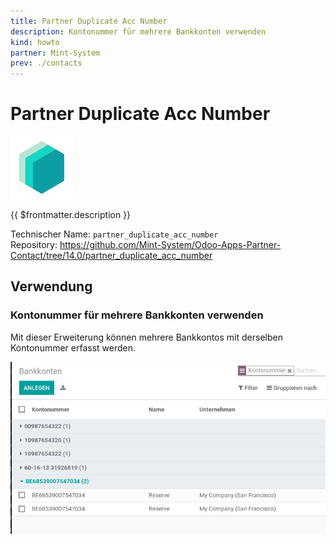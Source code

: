 ```yaml
---
title: Partner Duplicate Acc Number
description: Kontonummer für mehrere Bankkonten verwenden
kind: howto
partner: Mint-System
prev: ./contacts
---
```


# Partner Duplicate Acc Number

![](attachments/icons_odoo_mint_system.png)

{{ $frontmatter.description }}

Technischer Name: `partner_duplicate_acc_number`\
Repository: <https://github.com/Mint-System/Odoo-Apps-Partner-Contact/tree/14.0/partner_duplicate_acc_number>

## Verwendung

### Kontonummer für mehrere Bankkonten verwenden

Mit dieser Erweiterung können mehrere Bankkontos mit derselben Kontonummer erfasst werden.

![](attachments/Partner%20Duplicate%20Acc%20Number.png)
